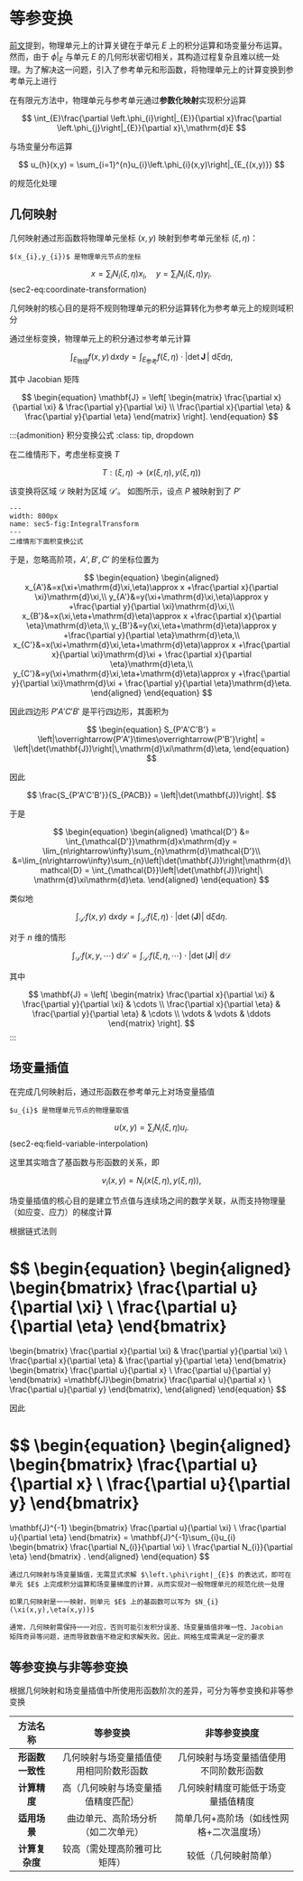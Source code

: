 # 等参变换

[前文](./intro.md)提到，物理单元上的计算关键在于单元 $E$ 上的积分运算和场变量分布运算。然而，由于 $\left.\phi\right|_{E}$ 与单元 $E$ 的几何形状密切相关，其构造过程复杂且难以统一处理。为了解决这一问题，引入了参考单元和形函数，将物理单元上的计算变换到参考单元上进行

在有限元方法中，物理单元与参考单元通过**参数化映射**实现积分运算

$$
\int_{E}\frac{\partial \left.\phi_{i}\right|_{E}}{\partial x}\frac{\partial \left.\phi_{j}\right|_{E}}{\partial x}\,\mathrm{d}E
$$

与场变量分布运算

$$
u_{h}(x,y) = \sum_{i=1}^{n}u_{i}\left.\phi_{i}(x,y)\right|_{E_{(x,y)}}
$$

的规范化处理

## 几何映射

几何映射通过形函数将物理单元坐标 $(x,y)$ 映射到参考单元坐标 $(\xi, \eta)$：

```{margin}
$(x_{i},y_{i})$ 是物理单元节点的坐标
```

$$
\begin{equation}
x = \sum_{i} N_{i}(\xi,\eta)x_{i},\quad y = \sum_{i} N_{i}(\xi,\eta)y_{i}.
\end{equation}
$$ (sec2-eq:coordinate-transformation)

几何映射的核心目的是将不规则物理单元的积分运算转化为参考单元上的规则域积分

通过坐标变换，物理单元上的积分通过参考单元计算

$$
\int_{E_\text{物理}}f(x,y)\,\mathrm{d}x\mathrm{d}y=\int_{E_\text{参考}}f(\xi,\eta)\cdot\left|\det \mathbf{J}\,\right|\ \mathrm{d}\xi\mathrm{d}\eta,
$$

其中 Jacobian 矩阵

$$
\begin{equation}
\mathbf{J} = \left[
\begin{matrix}
\frac{\partial x}{\partial \xi} & \frac{\partial y}{\partial \xi} \\
\frac{\partial x}{\partial \eta} & \frac{\partial y}{\partial \eta} 
\end{matrix}
\right].
\end{equation}
$$

:::{admonition} 积分变换公式
:class: tip, dropdown

在二维情形下，考虑坐标变换 $T$

$$
T:(\xi,\eta) \rightarrow (x(\xi,\eta),y(\xi,\eta))
$$

该变换将区域 $\mathcal{D}$ 映射为区域 $\mathcal{D}'$。
如图所示，设点 $P$ 被映射到了 $P'$

```{figure} ../../../images/Math/chap2/IntegralTransform.png
---
width: 800px
name: sec5-fig:IntegralTransform
---
二维情形下面积变换公式
```

于是，忽略高阶项，$A',B',C'$ 的坐标位置为

$$
\begin{equation}
\begin{aligned}
x_{A'}&=x(\xi+\mathrm{d}\xi,\eta)\approx x +\frac{\partial x}{\partial \xi}\mathrm{d}\xi,\\
y_{A'}&=y(\xi+\mathrm{d}\xi,\eta)\approx y +\frac{\partial y}{\partial \xi}\mathrm{d}\xi,\\
x_{B'}&=x(\xi,\eta+\mathrm{d}\eta)\approx x +\frac{\partial x}{\partial \eta}\mathrm{d}\eta,\\
y_{B'}&=y(\xi,\eta+\mathrm{d}\eta)\approx y +\frac{\partial y}{\partial \eta}\mathrm{d}\eta,\\
x_{C'}&=x(\xi+\mathrm{d}\xi,\eta+\mathrm{d}\eta)\approx x +\frac{\partial x}{\partial \xi}\mathrm{d}\xi + \frac{\partial x}{\partial \eta}\mathrm{d}\eta,\\
y_{C'}&=y(\xi+\mathrm{d}\xi,\eta+\mathrm{d}\eta)\approx y +\frac{\partial y}{\partial \xi}\mathrm{d}\xi + \frac{\partial y}{\partial \eta}\mathrm{d}\eta.
\end{aligned}
\end{equation}
$$

因此四边形 $P'A'C'B'$ 是平行四边形，其面积为

$$
\begin{equation}
S_{P'A'C'B'} = \left|\overrightarrow{P'A'}\times\overrightarrow{P'B'}\right|  = \left|\det(\mathbf{J})\right|\,\mathrm{d}\xi\mathrm{d}\eta,
\end{equation}
$$

因此

$$
\frac{S_{P'A'C'B'}}{S_{PACB}} = \left|\det(\mathbf{J})\right|.
$$

于是

$$
\begin{equation}
\begin{aligned}
\mathcal{D'} &= \int_{\mathcal{D'}}\mathrm{d}x\mathrm{d}y =
\lim_{n\rightarrow\infty}\sum_{n}\mathrm{d}\mathcal{D'}\\
&=\lim_{n\rightarrow\infty}\sum_{n}\left|\det(\mathbf{J})\right|\mathrm{d}\mathcal{D} = \int_{\mathcal{D}}\left|\det(\mathbf{J})\right|\ \mathrm{d}\xi\mathrm{d}\eta.
\end{aligned}
\end{equation}
$$

类似地

$$
\int_{\mathcal{D'}}f(x,y)\ \mathrm{d}x\mathrm{d}y = \int_{\mathcal{D'}}f(\xi,\eta)\cdot\left|\det(\mathbf{J})\right|\ \mathrm{d}\xi\mathrm{d}\eta.
$$

对于 $n$ 维的情形

$$
\int_{\mathcal{D'}}f(x,y,\cdots)\ \mathrm{d}\mathcal{D'} = \int_{\mathcal{D'}}f(\xi,\eta,\cdots)\cdot\left|\det(\mathbf{J})\right|\ \mathrm{d}\mathcal{D}
$$

其中

$$
\mathbf{J} = \left[
\begin{matrix}
\frac{\partial x}{\partial \xi} & \frac{\partial y}{\partial \xi} & \cdots \\
\frac{\partial x}{\partial \eta} & \frac{\partial y}{\partial \eta} & \cdots  \\
\vdots & \vdots & \ddots
\end{matrix}
\right].
$$
:::


## 场变量插值

在完成几何映射后，通过形函数在参考单元上对场变量插值

```{margin}
$u_{i}$ 是物理单元节点的物理量取值
```

$$
u(x,y)=\sum_{i}N_{i}(\xi,\eta)u_{i}.
$$ (sec2-eq:field-variable-interpolation)

这里其实暗含了基函数与形函数的关系，即

$$
v_{i}(x,y) =  N_{i}(x(\xi,\eta),y(\xi,\eta)),
$$

场变量插值的核心目的是建立节点值与连续场之间的数学关联，从而支持物理量（如应变、应力）的梯度计算

根据链式法则

$$
\begin{equation}
\begin{aligned}
\begin{bmatrix}
\frac{\partial u}{\partial \xi} \\
\frac{\partial u}{\partial \eta}
\end{bmatrix}
=
\begin{bmatrix}
\frac{\partial x}{\partial \xi} & \frac{\partial y}{\partial \xi} \\
\frac{\partial x}{\partial \eta} & \frac{\partial y}{\partial \eta}
\end{bmatrix}
\begin{bmatrix}
\frac{\partial u}{\partial x} \\
\frac{\partial u}{\partial y}
\end{bmatrix}
=\mathbf{J}\begin{bmatrix}
\frac{\partial u}{\partial x} \\
\frac{\partial u}{\partial y}
\end{bmatrix},
\end{aligned}
\end{equation}
$$

因此

$$
\begin{equation}
\begin{aligned}
\begin{bmatrix}
\frac{\partial u}{\partial x} \\
\frac{\partial u}{\partial y}
\end{bmatrix}
=
\mathbf{J}^{-1}
\begin{bmatrix}
\frac{\partial u}{\partial \xi} \\
\frac{\partial u}{\partial \eta}
\end{bmatrix} 
= \mathbf{J}^{-1}\sum_{i}u_{i}
\begin{bmatrix}
\frac{\partial N_{i}}{\partial \xi} \\
\frac{\partial N_{i}}{\partial \eta}
\end{bmatrix} 
.
\end{aligned}
\end{equation}
$$

```{note}
通过几何映射与场变量插值，无需显式求解 $\left.\phi\right|_{E}$ 的表达式，即可在单元 $E$ 上完成积分运算和场变量梯度的计算，从而实现对一般物理单元的规范化统一处理

如果几何映射是一一映射，则单元 $E$ 上的基函数可以写为 $N_{i}(\xi(x,y),\eta(x,y))$

通常，几何映射需保持一一对应，否则可能引发积分误差、场变量插值非唯一性、Jacobian 矩阵奇异等问题，进而导致数值不稳定和求解失败。因此，网格生成需满足一定的要求

```


## 等参变换与非等参变换

根据几何映射和场变量插值中所使用形函数阶次的差异，可分为等参变换和非等参变换

| **方法名称**       | **等参变换**                                              | **非等参变换度** | 
|:---------:|:--------------:|:--------:|
| **形函数一致性** | 几何映射与场变量插值使用相同阶数形函数 | 几何映射与场变量插值使用不同阶数形函数            | 
| **计算精度**     | 高（几何映射与场变量插值精度匹配）  |  几何映射精度可能低于场变量插值精度            |
| **适用场景**        | 曲边单元、高阶场分析（如二次单元） | 简单几何+高阶场（如线性网格+二次温度场）           |
| **计算复杂度**      | 较高（需处理高阶雅可比矩阵）  | 较低（几何映射简单）           |
